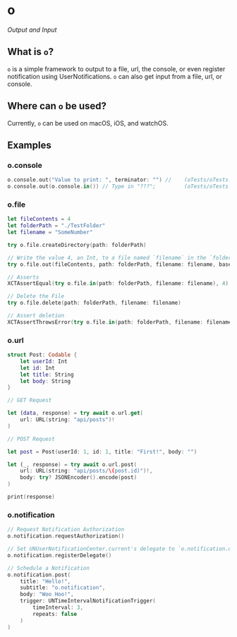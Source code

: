 # o

*Output and Input*

## What is `o`?

`o` is a simple framework to output to a file, url, the console, or even register notification using UserNotifications. `o` can also get input from a file, url, or console.

## Where can `o` be used?

Currently, `o` can be used on macOS, iOS, and watchOS. 

## Examples

### o.console
```swift
o.console.out("Value to print: ", terminator: "") //    (oTests/oTests.swift@7) [testExample()]: Value to print:
o.console.out(o.console.in()) // Type in "???";         (oTests/oTests.swift@8) [testExample()]: Optional("???")
```

### o.file
```swift
let fileContents = 4
let folderPath = "./TestFolder"
let filename = "SomeNumber"

try o.file.createDirectory(path: folderPath)

// Write the value 4, an Int, to a file named `filename` in the `folderPath` directory. Files using o.file are base64Encoded by default.
try o.file.out(fileContents, path: folderPath, filename: filename, base64Encoded: false)

// Asserts
XCTAssertEqual(try o.file.in(path: folderPath, filename: filename), 4)

// Delete the File
try o.file.delete(path: folderPath, filename: filename)

// Assert deletion
XCTAssertThrowsError(try o.file.in(path: folderPath, filename: filename) as Int)
```

### o.url
```swift
struct Post: Codable {
    let userId: Int
    let id: Int
    let title: String
    let body: String
}

// GET Request

let (data, response) = try await o.url.get(
    url: URL(string: "api/posts")!
)

// POST Request

let post = Post(userId: 1, id: 1, title: "First!", body: "")

let (_, response) = try await o.url.post(
    url: URL(string: "api/posts/\(post.id)")!,
    body: try? JSONEncoder().encode(post)
)

print(response)
```

### o.notification
```swift
// Request Notification Authorization 
o.notification.requestAuthorization()

// Set UNUserNotificationCenter.current's delegate to `o.notification.delegate`
o.notification.registerDelegate()

// Schedule a Notification
o.notification.post(
    title: "Hello!",
    subtitle: "o.notification",
    body: "Woo Hoo!",
    trigger: UNTimeIntervalNotificationTrigger(
        timeInterval: 3,
        repeats: false
    )
)
```
